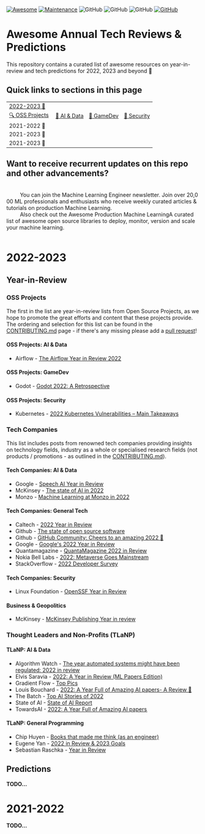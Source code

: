 [![Awesome](https://github.com/EthicalML/awesome-production-machine-learning/blob/master/images/awesome.svg)](https://github.com/sindresorhus/awesome)
[![Maintenance](https://img.shields.io/badge/Maintained%3F-YES-green.svg)](https://github.com/EthicalML/awesome-production-machine-learning/graphs/commit-activity) 
![GitHub](https://img.shields.io/badge/Release-PROD-yellow.svg) 
![GitHub](https://img.shields.io/badge/Languages-MULTI-blue.svg) 
![GitHub](https://img.shields.io/badge/License-MIT-lightgrey.svg) 
[![GitHub](https://img.shields.io/twitter/follow/axsaucedo.svg?label=Follow)](https://twitter.com/AxSaucedo/) 

# Awesome Annual Tech Reviews & Predictions

This repository contains a curated list of awesome resources on year-in-review and tech predictions for 2022, 2023 and beyond 🚀 

## Quick links to sections in this page

| | | | |
|-|-|-|-|
| [2022-2023 🐰](#2022-2023) | | | |
|[🔍 OSS Projects](#oss-projects) |[🔏 AI & Data](#oss-projects-ai-data) | [📜 GameDev](#oss-projects-gamedev)| [📜 Security](#oss-projects-security) |
| 2021-2022 🐯 | | |
| 2021-2023 🐂 | | |
| 2021-2023 🐀 | | |
 
## Want to receive recurrent updates on this repo and other advancements? 
 
<table> 
  <tr> 
    <td width="30%"> 
         You can join the <a href="https://ethical.institute/mle.html">Machine Learning Engineer</a> newsletter. Join over 20,000 ML professionals and enthusiasts who receive weekly curated articles & tutorials on production Machine Learning. 
    </td> 
    <td width="70%"> 
        <a href="https://ethical.institute/mle.html"><img src="https://github.com/EthicalML/awesome-production-machine-learning/blob/master/images/mleng.png"></a> 
    </td> 
  </tr> 
  <tr> 
    <td width="30%"> 
         Also check out the <a href="https://github.com/EthicalML/awesome-production-machine-learning/">Awesome Production Machine Learning</a>A curated list of awesome open source libraries to deploy, monitor, version and scale your machine learning.
    </td> 
    <td width="70%"> 
        <a href="https://github.com/EthicalML/awesome-production-machine-learning/"><img src="https://github.com/EthicalML/awesome-production-machine-learning/blob/master/images/guidelines.jpg"></a> 
    </td> 
  </tr> 
</table> 


# 2022-2023

## Year-in-Review

### OSS Projects

The first in the list are year-in-review lists from Open Source Projects, as we hope to promote the great efforts and content that these projects provide. The ordering and selection for this list can be found in the [CONTRIBUTING.md](./CONTRIBUTING.md) page - if there's any missing please add a [pull request](https://github.com/EthicalML/awesome-annual-reviews-and-trends/compare)!

#### OSS Projects: AI & Data

* Airflow - [The Airflow Year in Review 2022](https://www.astronomer.io/blog/the-airflow-year-in-review-2022/)

#### OSS Projects: GameDev

* Godot - [Godot 2022: A Retrospective](https://godotengine.org/article/2022-retrospective)

#### OSS Projects: Security

* Kubernetes - [2022 Kubernetes Vulnerabilities – Main Takeaways](https://www.armosec.io/blog/kubernetes-vulnerabilities-2022/)

### Tech Companies

This list includes posts from renowned tech companies providing insights on technology fields, industry as a whole or specialised research fields (not products / promotions - as outlined in the [CONTRIBUTING.md](./CONTRIBUTING.md)).

#### Tech Companies: AI & Data

* Google - [Speech AI Year in Review](https://cloud.google.com/blog/products/ai-machine-learning/google-cloud-speech-ai-in-2022)
* McKinsey - [The state of AI in 2022](https://www.mckinsey.com/capabilities/quantumblack/our-insights/the-state-of-ai-in-2022-and-a-half-decade-in-review)
* Monzo - [Machine Learning at Monzo in 2022](https://monzo.com/blog/2022/12/19/machine-learning-at-monzo-in-2022)

#### Tech Companies: General Tech

* Caltech - [2022 Year in Review](https://www.caltech.edu/about/news/2022-year-in-review?utm_medium=socialmedia&utm_source=twitter#harnessing-the-power-of-data-to-advance-science)
* Github - [The state of open source software](https://octoverse.github.com/)
* Github - [GitHub Community: Cheers to an amazing 2022 🥂](https://github.com/community/community/discussions/42328)
* Google - [Google's 2022 Year in Review](https://blog.google/inside-google/2022-at-google/?utm_source=dlvr.it&utm_medium=twitter)
* Quantamagazine - [QuantaMagazine 2022 in Review](https://www.quantamagazine.org/tag/2022-in-review/)
* Nokia Bell Labs - [2022: Metaverse Goes Mainstream](https://www.nokia.com/thought-leadership/real-insights/2022-metaverse-goes-mainstream/?utm_source=hootsuite&utm_medium=twitter&utm_campaign=nok-ye-22-1)
* StackOverflow - [2022 Developer Survey](https://survey.stackoverflow.co/2022/)

#### Tech Companies: Security

* Linux Foundation - [OpenSSF Year in Review](https://openssf.org/blog/2022/12/29/openssf-year-in-review/)

#### Business & Geopolitics

* McKinsey - [McKinsey Publishing Year in review](https://www.mckinsey.com/featured-insights/2022-year-in-review)

### Thought Leaders and Non-Profits (TLaNP)

#### TLaNP: AI & Data

* Algorithm Watch - [The year automated systems might have been regulated: 2022 in review](https://algorithmwatch.org/en/2022-in-review/)
* Elvis Saravia - [2022: A Year in Review (ML Papers Edition)](https://www.linkedin.com/feed/update/urn:li:activity:7012856741537140736/?updateEntityUrn=urn%3Ali%3Afs_feedUpdate%3A%28V2%2Curn%3Ali%3Aactivity%3A7012856741537140736%29)
* Gradient Flow - [Top Pics](https://gradientflow.substack.com/p/2023-book-of-the-year)
* Louis Bouchard - [2022: A Year Full of Amazing AI papers- A Review 🚀](https://github.com/louisfb01/best_AI_papers_2022)
* The Batch - [Top AI Stories of 2022](https://www.deeplearning.ai/the-batch/issue-176/?utm_campaign=The%20Batch&utm_content=232656287&utm_medium=social&utm_source=twitter&hss_channel=tw-992153930095251456)
* State of AI - [State of AI Report](https://www.stateof.ai/)
* TowardsAI - [2022: A Year Full of Amazing AI papers ](https://towardsai.net/p/l/2022-a-year-full-of-amazing-ai-papers%e2%80%8a-%e2%80%8aa-review)

#### TLaNP: General Programming

* Chip Huyen - [Books that made me think (as an engineer)](https://www.linkedin.com/posts/chiphuyen_engineering-books-technology-activity-7013631086350016512-YuO1?utm_source=share&utm_medium=member_desktop)
* Eugene Yan - [2022 in Review & 2023 Goals](https://eugeneyan.com/writing/2022-in-review/)
* Sebastian Raschka - [Year in Review](https://www.linkedin.com/posts/sebastianraschka_machinelearning-datascientists-ml-activity-7009892521208135680-1PaW/?utm_source=share&utm_medium=member_desktop)

## Predictions

**TODO...**

# 2021-2022

**TODO...**
